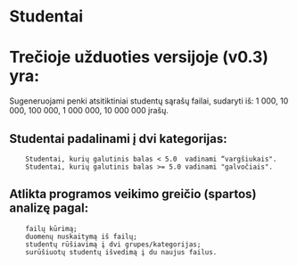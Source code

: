 # Studentai

# Trečioje užduoties versijoje (v0.3) yra:
Sugeneruojami penki atsitiktiniai studentų sąrašų failai, sudaryti iš: 1 000, 10 000, 100 000, 1 000 000, 10 000 000 įrašų. 
## Studentai padalinami į dvi kategorijas:
        Studentai, kurių galutinis balas < 5.0  vadinami “vargšiukais".
        Studentai, kurių galutinis balas >= 5.0 vadinami "galvočiais".
    
 ## Atlikta programos veikimo greičio (spartos) analizę pagal: 
        failų kūrimą;
        duomenų nuskaitymą iš failų;
        studentų rūšiavimą į dvi grupes/kategorijas;
        surūšiuotų studentų išvedimą į du naujus failus.

